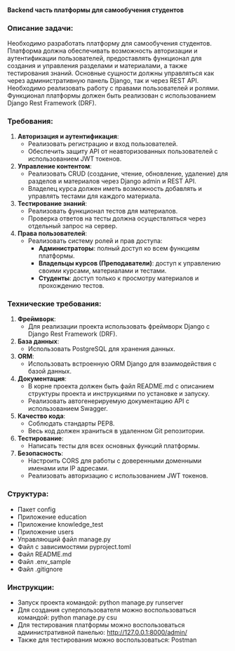 #### Backend часть платформы для самообучения студентов

### Описание задачи:
Необходимо разработать платформу для самообучения студентов. Платформа должна обеспечивать возможность авторизации 
и аутентификации пользователей, предоставлять функционал для создания и управления разделами и материалами, 
а также тестирования знаний. Основные сущности должны управляться как через административную панель Django, 
так и через REST API. Необходимо реализовать работу с правами пользователей и ролями. Функционал платформы 
должен быть реализован с использованием Django Rest Framework (DRF).

### Требования:
1. **Авторизация и аутентификация**:
    - Реализовать регистрацию и вход пользователей.
    - Обеспечить защиту API от неавторизованных пользователей с использованием JWT токенов.
2. **Управление контентом**:
    - Реализовать CRUD (создание, чтение, обновление, удаление) для разделов и материалов через Django admin и REST API.
    - Владелец курса должен иметь возможность добавлять и управлять тестами для каждого материала.
3. **Тестирование знаний**:
    - Реализовать функционал тестов для материалов.
    - Проверка ответов на тесты должна осуществляться через отдельный запрос на сервер.
4. **Права пользователей**:
    - Реализовать систему ролей и прав доступа:
        - **Администраторы**: полный доступ ко всем функциям платформы.
        - **Владельцы курсов (Преподаватели)**: доступ к управлению своими курсами, материалами и тестами.
        - **Студенты**: доступ только к просмотру материалов и прохождению тестов.

### Технические требования:
1. **Фреймворк**:
    - Для реализации проекта использовать фреймворк Django с Django Rest Framework (DRF).
2. **База данных**:
    - Использовать PostgreSQL для хранения данных.
3. **ORM**:
    - Использовать встроенную ORM Django для взаимодействия с базой данных.
4. **Документация**:
    - В корне проекта должен быть файл README.md с описанием структуры проекта и инструкциями по установке и запуску.
    - Реализовать автогенерируемую документацию API с использованием Swagger.
5. **Качество кода**:
    - Соблюдать стандарты PEP8.
    - Весь код должен храниться в удаленном Git репозитории.
6. **Тестирование**:
    - Написать тесты для всех основных функций платформы.
7. **Безопасность**:
    - Настроить CORS для работы с доверенными доменными именами или IP адресами.
    - Реализовать авторизацию с использованием JWT токенов.

### Структура:
 - Пакет config
 - Приложение education
 - Приложение knowledge_test
 - Приложение users
 - Управляющий файл manage.py
 - Файл с зависимостями pyproject.toml
 - Файл README.md
 - Файл .env_sample
 - Файл .gitignore

### Инструкции:
 - Запуск проекта командой: python manage.py runserver
 - Для создания суперпользователя можно воспользоваться командой: python manage.py csu
 - Для тестирования платформы можно воспользоваться административной панелью: http://127.0.0.1:8000/admin/ 
 - Также для тестирования можно воспользоваться: Postman
